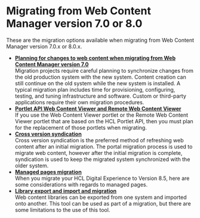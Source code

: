 # Migrating from Web Content Manager version 7.0 or 8.0

These are the migration options available when migrating from Web Content Manager version 7.0.x or 8.0.x.

-   **[Planning for changes to web content when migrating from Web Content Manager version 7.0](mig_content_options_planning_7-0.md)**  
Migration projects require careful planning to synchronize changes from the old production system with the new system. Content creation can still continue on the old system while the new system is installed. A typical migration plan includes time for provisioning, configuring, testing, and tuning infrastructure and software. Custom or third-party applications require their own migration procedures.
-   **[Portlet API Web Content Viewer and Remote Web Content Viewer](mig_pre_wcm_portlets.md)**  
If you use the Web Content Viewer portlet or the Remote Web Content Viewer portlet that are based on the HCL Portlet API, then you must plan for the replacement of those portlets when migrating.
-   **[Cross version syndication](mig_content_options_cross-version.md)**  
Cross version syndication is the preferred method of refreshing web content after an initial migration. The portal migration process is used to migrate web content, however after the initial migration is complete, syndication is used to keep the migrated system synchronized with the older system.
-   **[Managed pages migration](mig_content_options_managed_pages.md)**  
When you migrate your HCL Digital Experience to Version 8.5, here are some considerations with regards to managed pages.
-   **[Library export and import and migration](mig_content_options_export.md)**  
Web content libraries can be exported from one system and imported onto another. This tool can be used as part of a migration, but there are some limitations to the use of this tool.


